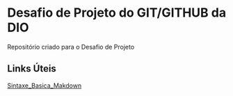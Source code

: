 # Desafio de Projeto do GIT/GITHUB da DIO
Repositório criado para o Desafio de Projeto
## Links Úteis
[Sintaxe_Basica_Makdown](https://www.markdownguide.org/basic-syntax/)
